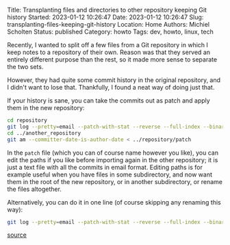 Title: Transplanting files and directories to other repository keeping Git history
Started: 2023-01-12 10:26:47
Date: 2023-01-12 10:26:47
Slug: transplanting-files-keeping-git-history
Location: Home
Authors: Michiel Scholten
Status: published
Category: howto
Tags: dev, howto, linux, tech

Recently, I wanted to split off a few files from a Git repository in which I keep notes to a repository of their own. Reason was that they served an entirely different purpose than the rest, so it made more sense to separate the two sets.

However, they had quite some commit history in the original repository, and I didn't want to lose that. Thankfully, I found a neat way of doing just that.

If your history is sane, you can take the commits out as patch and apply them in the new repository:

```bash
cd repository
git log --pretty=email --patch-with-stat --reverse --full-index --binary -m --first-parent -- path/to/file_or_folder > patch
cd ../another_repository
git am --committer-date-is-author-date < ../repository/patch 
```

In the `patch` file (which you can of course name however you like), you can edit the paths if you like before importing again in the other repository; it is just a text file with all the commits in email format. Editing paths is for example useful when you have files in some subdirectory, and now want them in the root of the new repository, or in another subdirectory, or rename the files altogether.

Alternatively, you can do it in one line (of course skipping any renaming this way):

```bash
git log --pretty=email --patch-with-stat --reverse --full-index --binary -m --first-parent -- path/to/file_or_folder | (cd /path/to/new_repository && git am --committer-date-is-author-date)
```

[source](https://stackoverflow.com/a/11426261)
